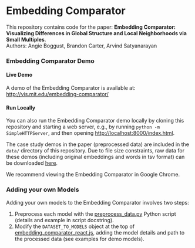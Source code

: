 # Embedding Comparator

This repository contains code for the paper:   **Embedding Comparator: Visualizing Differences in Global Structure and Local Neighborhoods via Small Multiples**.
<br>
Authors: Angie Boggust, Brandon Carter, Arvind Satyanarayan


### Embedding Comparator Demo

#### Live Demo

A demo of the Embedding Comparator is available at: <http://vis.mit.edu/embedding-comparator/>

#### Run Locally

You can also run the Embedding Comparator demo locally by cloning this repository and starting a web server, e.g., by running `python -m SimpleHTTPServer`, and then opening <http://localhost:8000/index.html>.

The case study demos in the paper (preprocessed data) are included in the `data/` directory of this repository.
Due to file size constraints, raw data for these demos (including original embeddings and words in tsv format) can be downloaded [here](http://vis.mit.edu/embedding-comparator/raw_data/).

We recommend viewing the Embedding Comparator in Google Chrome.


### Adding your own Models

Adding your own models to the Embedding Comparator involves two steps:

1. Preprocess each model with the [preprocess_data.py](preprocess_data.py) Python script (details and example in script docstring).
2. Modify the `DATASET_TO_MODELS` object at the top of [embedding_comparator_react.js](embedding_comparator_react.js), adding the model details and path to the processed data (see examples for demo models).
